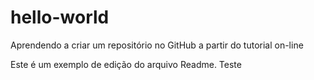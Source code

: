 hello-world
===========

Aprendendo a criar um repositório no GitHub a partir do tutorial on-line

Este é um exemplo de edição do arquivo Readme. Teste
